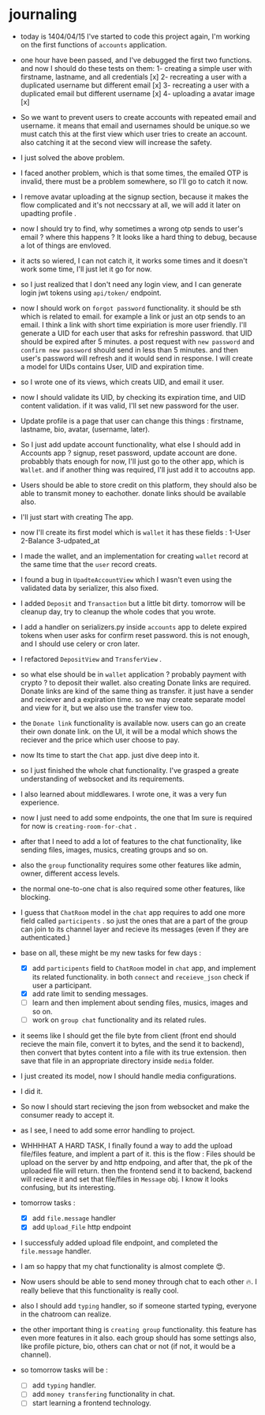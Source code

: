 # journaling

- today is 1404/04/15 I've started to code this project again, I'm working on the first functions of `accounts` application.
- one hour have been passed, and I've debugged the first two functions. and now I should do these tests on them:
  1- creating a simple user with firstname, lastname, and all credentials [x]
  2- recreating a user with a duplicated username but different email [x]
  3- recreating a user with a duplicated email but different username [x]
  4- uploading a avatar image [x]
- So we want to prevent users to create accounts with repeated email and username. it means that email and usernames should be unique.so we must catch this at the first view which user tries to create an account. also catching it at the second view will increase the safety.
- I just solved the above problem.
- I faced another problem, which is that some times, the emailed OTP is invalid, there must be a problem somewhere, so I'll go to catch it now.
- I remove avatar uploading at the signup section, because it makes the flow complicated and it's not neccssary at all, we will add it later on upadting profile .
- now I should try to find, why sometimes a wrong otp sends to user's email ? where this happens ? It looks like a hard thing to debug, because a lot of things are envloved.
- it acts so wiered, I can not catch it, it works some times and it doesn't work some time, I'll just let it go for now.
- so I just realized that I don't need any login view, and I can generate login jwt tokens using `api/token/` endpoint.
- now I should work on `forgot password` functionality. it should be sth which is related to email. for example a link or just an otp sends to an email. I think a link with short time expiriation is more user friendly. I'll generate a UID for each user that asks for refreshin password. that UID should be expired after 5 minutes. a post request with `new password` and `confirm new password` should send in less than 5 minutes. and then user's password will refresh and it would send in response. I will create a model for UIDs contains User, UID and expiration time.
- so I wrote one of its views, which creats UID, and email it user.
- now I should validate its UID, by checking its expiration time, and UID content validation. if it was valid, I'll set new password for the user.
- Update profile is a page that user can change this things : firstname, lastname, bio, avatar, (username, later).
- So I just add update account functionality, what else I should add in Accounts app ? signup, reset password, update account are done. probabbly thats enough for now, I'll just go to the other app, which is `Wallet`. and if another thing was required, I'll just add it to accoutns app.
- Users should be able to store credit on this platform, they should also be able to transmit money to eachother. donate links should be available also.
- I'll just start with creating The app.
- now I'll create its first model which is `wallet` it has these fields : 1-User 2-Balance 3-udpated_at
- I made the wallet, and an implementation for creating `wallet` record at the same time that the `user` record creats.
- I found a bug in `UpadteAccountView` which I wasn't even using the validated data by serializer, this also fixed.
- I added `Deposit` and `Transaction` but a little bit dirty. tomorrow will be cleanup day, try to cleanup the whole codes that you wrote.
- I add a handler on serializers.py inside `accounts` app to delete expired tokens when user asks for confirm reset password. this is not enough, and I should use celery or cron later.
- I refactored `DepositView` and `TransferView` .
- so what else should be in `wallet` application ? probably payment with crypto ? to deposit their wallet. also creating Donate links are required. Donate links are kind of the same thing as transfer. it just have a sender and reciever and a expiration time. so we may create separate model and view for it, but we also use the transfer view too.
- the `Donate link` functionality is available now. users can go an create their own donate link. on the UI, it will be a modal which shows the reciever and the price which user choose to pay.
- now Its time to start the `Chat` app. just dive deep into it.
- so I just finished the whole chat functionality. I've grasped a greate understanding of websocket and its requirements.
- I also learned about middlewares. I wrote one, it was a very fun experience. 
- now I just need to add some endpoints, the one that Im sure is required for now is `creating-room-for-chat` .
- after that I need to add a lot of features to the chat functionality, like sending files, images, musics, creating groups and so on.
- also the `group` functionality requires some other features like admin, owner, different access levels.
- the normal one-to-one chat is also required some other features, like blocking. 
- I guess that `ChatRoom` model in the `chat` app requires to add one more field called `participents` . so just the ones that are a part of the group can join to its channel layer and recieve its messages (even if they are authenticated.)
- base on all, these might be my new tasks for few days :
  - [x] add `participents` field to `ChatRoom` model in `chat` app, and implement its related functionality. in both `connect` and `receieve_json` check if user a participant.
  - [x] add rate limit to sending messages.
  - [ ] learn and then implement about sending files, musics, images and so on.
  - [ ] work on `group chat` functionality and its related rules.

- it seems like I should get the file byte from client (front end should recieve the main file, convert it to bytes, and the send it to backend), then convert that bytes content into a file with its true extension. then save that file in an appropriate directory inside `media` folder.

- I just created its model, now I should handle media configurations.

- I did it.

- So now I should start recieving the json from websocket and make the consumer ready to accept it.

- as I see, I need to add some error handling to project.

- WHHHHAT A HARD TASK, I finally found a way to add the upload file/files feature, and implent a part of it. this is the flow : Files should be upload on the server by and http endpoing, and after that, the pk of the uploaded file will return. then the frontend send it to backend, backend will recieve it and set that file/files in `Message` obj. I know it looks confusing, but its interesting.

- tomorrow tasks : 
  - [x] add `file.message` handler
  - [x] add `Upload_File` http endpoint

- I successfuly added upload file endpoint, and completed the `file.message` handler.

- I am so happy that my chat functionality is almost complete 😍.
- Now users should be able to send money through chat to each other 🔥. I really believe that this functionality is really cool.
- also I should add `typing` handler, so if someone started typing, everyone in the chatroom can realize.
- the other important thing is `creating group` functionality. this feature has even more features in it also. each group should has some settings also, like profile picture, bio, others can chat or not (if not, it would be a channel).
- so tomorrow tasks will be :
  - [ ] add `typing` handler.
  - [ ] add `money transfering` functionality in chat.
  - [ ] start learning a frontend technology.